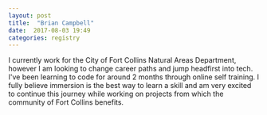 ```yaml
---
layout: post
title:  "Brian Campbell"
date:  2017-08-03 19:49
categories: registry
---
```


I currently work for the City of Fort Collins Natural Areas Department, however I am looking to change career paths and jump headfirst into tech. I've been learning to code for around 2 months through online self training. I fully believe immersion is the best way to learn a skill and am very excited to continue this journey while working on projects from which the community of Fort Collins benefits.
